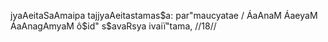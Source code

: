 jyaAeitaSaAmaipa tajjyaAeitastamas$a: par"maucyatae /
ÁaAnaM ÁaeyaM ÁaAnagAmyaM ô$id" s$avaRsya ivaiï"tama, //18//
